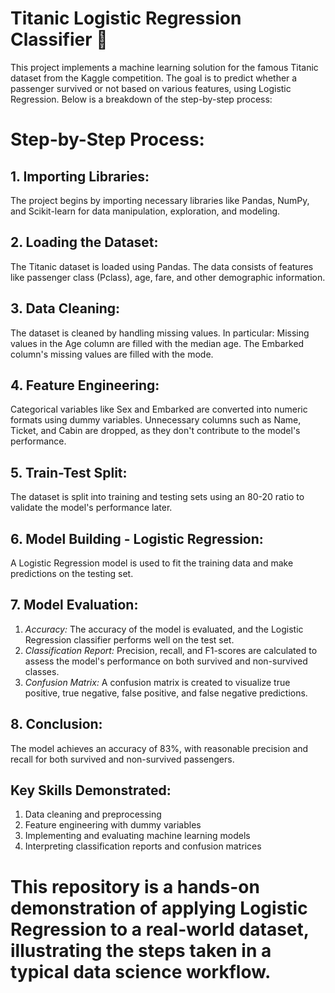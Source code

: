 # Titanic Logistic Regression Classifier 🚢

This project implements a machine learning solution for the famous Titanic dataset from the Kaggle competition. The goal is to predict whether a passenger survived or not based on various features, using Logistic Regression. Below is a breakdown of the step-by-step process:

# Step-by-Step Process:

## 1. Importing Libraries:
The project begins by importing necessary libraries like Pandas, NumPy, and Scikit-learn for data manipulation, exploration, and modeling.

## 2. Loading the Dataset:
The Titanic dataset is loaded using Pandas. 
The data consists of features like passenger class (Pclass), age, fare, and other demographic information.

## 3. Data Cleaning:
The dataset is cleaned by handling missing values. In particular:
Missing values in the Age column are filled with the median age.
The Embarked column's missing values are filled with the mode.

## 4. Feature Engineering:
Categorical variables like Sex and Embarked are converted into numeric formats using dummy variables.
Unnecessary columns such as Name, Ticket, and Cabin are dropped, as they don't contribute to the model's performance.

## 5. Train-Test Split:
The dataset is split into training and testing sets using an 80-20 ratio to validate the model's performance later.

## 6. Model Building - Logistic Regression:
A Logistic Regression model is used to fit the training data and make predictions on the testing set.

## 7. Model Evaluation:
1. *Accuracy:* The accuracy of the model is evaluated, and the Logistic Regression classifier performs well on the test set.
2. *Classification Report:* Precision, recall, and F1-scores are calculated to assess the model's performance on both survived and non-survived classes.
3. *Confusion Matrix:* A confusion matrix is created to visualize true positive, true negative, false positive, and false negative predictions.

## 8. Conclusion:
The model achieves an accuracy of 83%, with reasonable precision and recall for both survived and non-survived passengers.

## Key Skills Demonstrated:
1. Data cleaning and preprocessing
2. Feature engineering with dummy variables
3. Implementing and evaluating machine learning models
4. Interpreting classification reports and confusion matrices

# This repository is a hands-on demonstration of applying Logistic Regression to a real-world dataset, illustrating the steps taken in a typical data science workflow.
